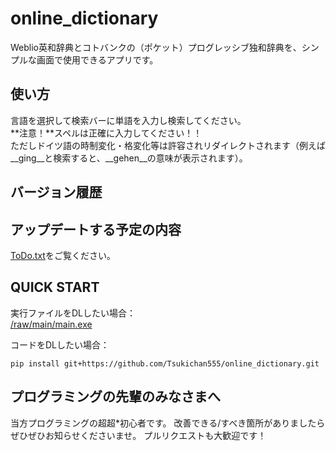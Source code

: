 # online_dictionary
Weblio英和辞典とコトバンクの（ポケット）プログレッシブ独和辞典を、シンプルな画面で使用できるアプリです。

## 使い方  
言語を選択して検索バーに単語を入力し検索してください。  
**注意！**スペルは正確に入力してください！！  
ただしドイツ語の時制変化・格変化等は許容されリダイレクトされます（例えば__ging__と検索すると、__gehen__の意味が表示されます）。

## バージョン履歴

## アップデートする予定の内容
[ToDo.txt](https://github.com/Tsukichan555/online_dictionary/blob/main/ToDo.txt)をご覧ください。

## QUICK START
実行ファイルをDLしたい場合：  
[/raw/main/main.exe](https://github.com/Tsukichan555/online_dictionary/raw/main/main.exe)

コードをDLしたい場合：
```
pip install git+https://github.com/Tsukichan555/online_dictionary.git
```

## プログラミングの先輩のみなさまへ
当方プログラミングの超超*初心者です。
改善できる/すべき箇所がありましたらぜひぜひお知らせくださいませ。
プルリクエストも大歓迎です！
